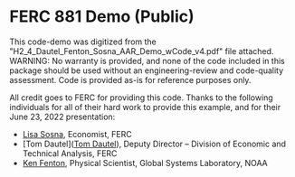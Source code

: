 # FERC 881 Demo (Public)
This code-demo was digitized from the "H2_4_Dautel_Fenton_Sosna_AAR_Demo_wCode_v4.pdf" file attached.
WARNING: No warranty is provided, and none of the code included in this package should be used without an engineering-review and code-quality assessment. Code is provided as-is for reference purposes only.

All credit goes to FERC for providing this code. 
Thanks to the following individuals for all of their hard work to provide this example, and for their June 23, 2022 presentation:
- [Lisa Sosna](https://www.linkedin.com/in/lisa-sosna-26602515/), Economist, FERC
- [Tom Dautel]([Tom Dautel](https://www.linkedin.com/in/tomdautel/)), Deputy Director – Division of Economic and Technical Analysis, FERC
- [Ken Fenton](https://www.linkedin.com/in/kennethfenton/), Physical Scientist, Global Systems Laboratory, NOAA

